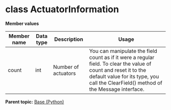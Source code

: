 # class ActuatorInformation

 **Member values** 

|Member name|Data type|Description|Usage|
|-----------|---------|-----------|-----|
|count|int|Number of actuators|You can manipulate the field count as if it were a regular field. To clear the value of count and reset it to the default value for its type, you call the ClearField\(\) method of the Message interface.|

**Parent topic:** [Base \(Python\)](../../summary_pages/Base.md)

